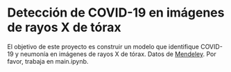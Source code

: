 # Detección de COVID-19 en imágenes de rayos X de tórax
El objetivo de este proyecto es construir un modelo que identifique COVID-19 y neumonía en imágenes de rayos X de tórax. Datos de [Mendeley](https://data.mendeley.com/datasets/fvk7h5dg2p/1). Por favor, trabaja en main.ipynb.